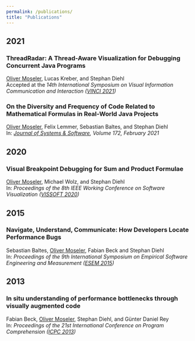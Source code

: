 ```yaml
---
permalink: /publications/
title: "Publications"
---
```


## 2021

### ThreadRadar: A Thread-Aware Visualization for Debugging Concurrent Java Programs
<u>Oliver Moseler</u>, Lucas Kreber, and Stephan Diehl<br/>
Accepted at the *14th International Symposium on Visual Information Communication and Interaction ([VINCI 2021](https://vinci-conf.org))*

### On the Diversity and Frequency of Code Related to Mathematical Formulas in Real-World Java Projects
<u>Oliver Moseler</u>, Felix Lemmer, Sebastian Baltes, and Stephan Diehl<br/>
In: *[Journal of Systems & Software](https://www.sciencedirect.com/science/article/abs/pii/S0164121220302533?via%3Dihub), Volume 172, February 2021*

## 2020
### Visual Breakpoint Debugging for Sum and Product Formulae
<u>Oliver Moseler</u>, Michael Wolz, and Stephan Diehl<br/>
In: *Proceedings of the 8th IEEE Working Conference on Software Visualization ([VISSOFT 2020](https://vissoft20.dcc.uchile.cl/program.html))*

## 2015
### Navigate, Understand, Communicate: How Developers Locate Performance Bugs
Sebastian Baltes, <u>Oliver Moseler</u>, Fabian Beck and Stephan Diehl<br/>
In: *Proceedings of the 9th International Symposium on Empirical Software Engineering and Measurement ([ESEM 2015](http://esem-conferences.org/))*

## 2013
### In situ understanding of performance bottlenecks through visually augmented code
Fabian Beck, <u>Oliver Moseler</u>, Stephan Diehl, and G&uuml;nter Daniel Rey<br/>
In: *Proceedings of the 21st International Conference on Program Comprehension ([ICPC 2013](http://old.ing.unisannio.it/icpc2013/pages/program.html))*
